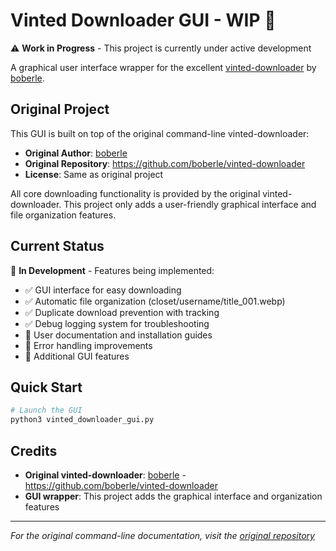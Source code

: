 # Vinted Downloader GUI - WIP 🚧

⚠️ **Work in Progress** - This project is currently under active development

A graphical user interface wrapper for the excellent [vinted-downloader](https://github.com/boberle/vinted-downloader) by [boberle](https://github.com/boberle).

## Original Project

This GUI is built on top of the original command-line vinted-downloader:

- **Original Author**: [boberle](https://github.com/boberle)
- **Original Repository**: https://github.com/boberle/vinted-downloader
- **License**: Same as original project

All core downloading functionality is provided by the original vinted-downloader. This project only adds a user-friendly graphical interface and file organization features.

## Current Status

🔧 **In Development** - Features being implemented:

- ✅ GUI interface for easy downloading
- ✅ Automatic file organization (closet/username/title_001.webp)
- ✅ Duplicate download prevention with tracking
- ✅ Debug logging system for troubleshooting
- 🚧 User documentation and installation guides
- 🚧 Error handling improvements
- 🚧 Additional GUI features

## Quick Start

```bash
# Launch the GUI
python3 vinted_downloader_gui.py
```

## Credits

- **Original vinted-downloader**: [boberle](https://github.com/boberle) - https://github.com/boberle/vinted-downloader
- **GUI wrapper**: This project adds the graphical interface and organization features

---

_For the original command-line documentation, visit the [original repository](https://github.com/boberle/vinted-downloader)_
